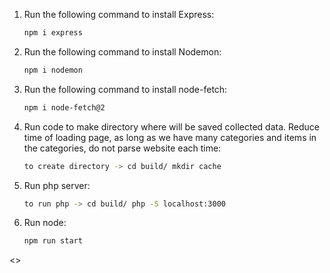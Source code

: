 1. Run the following command to install Express:
   ```bash
   npm i express

2. Run the following command to install Nodemon:
   ```bash
   npm i nodemon

3. Run the following command to install node-fetch:
   ```bash
   npm i node-fetch@2

4. Run code to make directory where will be saved collected data. Reduce time of loading page, as long as we have many categories  and items in the categories, do not parse website each time:
   ```bash
   to create directory -> cd build/ mkdir cache 

5. Run php server:
   ```bash
   to run php -> cd build/ php -S localhost:3000

6. Run node:
   ```bash
   npm run start

<<!important it is better to use php version 8.0.30 with node 21>>
